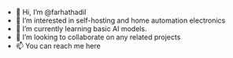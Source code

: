 - 👋 Hi, I’m @farhathadil
- 👀 I’m interested in self-hosting and home automation electronics
- 🌱 I’m currently learning basic AI models.
- 💞️ I’m looking to collaborate on any related projects
- 📫 You can reach me here

<!---
farhathadil/farhathadil is a ✨ special ✨ repository because its `README.md` (this file) appears on your GitHub profile.
You can click the Preview link to take a look at your changes.
--->
